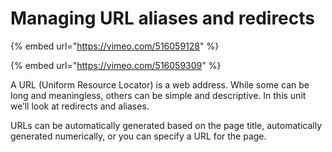 # Managing URL aliases and redirects

{% embed url="https://vimeo.com/516059128" %}

{% embed url="https://vimeo.com/516059309" %}

A URL \(Uniform Resource Locator\) is a web address. While some can be long and meaningless, others can be simple and descriptive. In this unit we’ll look at redirects and aliases.

URLs can be automatically generated based on the page title, automatically generated numerically, or you can specify a URL for the page.

### 

